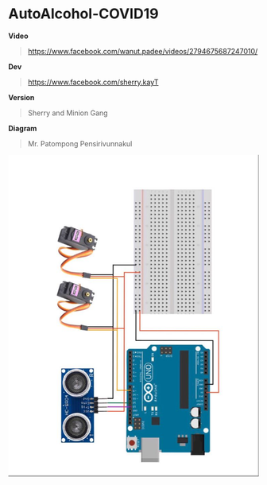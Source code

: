 # AutoAlcohol-COVID19

**Video**
> https://www.facebook.com/wanut.padee/videos/2794675687247010/

**Dev**
> https://www.facebook.com/sherry.kayT

**Version**
> Sherry and Minion Gang

**Diagram**
> Mr. Patompong Pensirivunnakul

![image](https://github.com/khon-kaen-university/AutoAlcohol-COVID19/blob/master/autoAlcohol-diagram.jpg)

